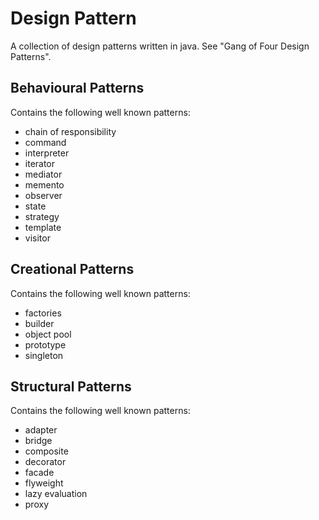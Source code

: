 # Design Pattern
A collection of design patterns written in java. See "Gang of Four Design Patterns".

## Behavioural Patterns
Contains the following well known patterns:
* chain of responsibility
* command
* interpreter
* iterator
* mediator
* memento
* observer
* state
* strategy
* template
* visitor

## Creational Patterns
Contains the following well known patterns:
* factories
* builder
* object pool
* prototype
* singleton

## Structural Patterns
Contains the following well known patterns:
* adapter
* bridge
* composite
* decorator
* facade
* flyweight
* lazy evaluation
* proxy
